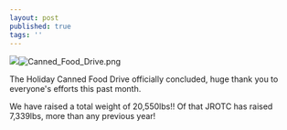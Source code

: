 ```yaml
---
layout: post
published: true
tags: ''
---
```

![]({{site.baseurl}}/media/Canned_Food_Drive.png)![Canned_Food_Drive.png]({{site.baseurl}}/media/Canned_Food_Drive.png)

The Holiday Canned Food Drive officially concluded, huge thank you to everyone's efforts this past month.

We have raised a total weight of 20,550lbs!! Of that JROTC has raised 7,339lbs, more than any previous year!

